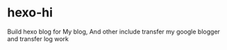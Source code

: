 # hexo-hi
Build hexo blog for My blog, And other include transfer my google blogger and transfer log work
